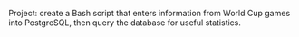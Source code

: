 Project: create a Bash script that enters information from World Cup games into PostgreSQL, then query the database for useful statistics.
